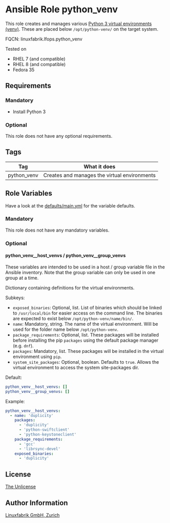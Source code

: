 # Ansible Role python_venv

This role creates and manages various [Python 3 virtual environments (venv)](https://docs.python.org/3/library/venv.html). These are placed below `/opt/python-venv/` on the target system.

FQCN: linuxfabrik.lfops.python_venv

Tested on

* RHEL 7 (and compatible)
* RHEL 8 (and compatible)
* Fedora 35


## Requirements

### Mandatory

* Install Python 3


### Optional

This role does not have any optional requirements.


## Tags

| Tag         | What it does                                 |
| ---         | ------------                                 |
| python_venv | Creates and manages the virtual environments |


## Role Variables

Have a look at the [defaults/main.yml](https://github.com/Linuxfabrik/lfops/blob/main/roles/python_venv/defaults/main.yml) for the variable defaults.


### Mandatory

This role does not have any mandatory variables.


### Optional

#### python_venv__host_venvs / python_venv__group_venvs

These variables are intended to be used in a host / group variable file in the Ansible inventory. Note that the group variable can only be used in one group at a time.

Dictionary containing definitions for the virtual environments.

Subkeys:

* `exposed_binaries`: Optional, list. List of binaries which should be linked to `/usr/local/bin` for easier access on the command line. The binaries are expected to exist below `/opt/python-venv/name/bin/`.
* `name`: Mandatory, string. The name of the virtual environment. Will be used for the folder name below `/opt/python-venv`.
* `package_requirements`: Optional, list. These packages will be installed before installing the pip `packages` using the default package manager (e.g. `dnf`).
* `packages`: Mandatory, list. These packages will be installed in the virtual environment using `pip`.
* `system_site_packages`:  Optional, boolean. Defaults to `true`. Allows the virtual environment to access the system site-packages dir.

Default:
```yaml
python_venv__host_venvs: []
python_venv__group_venvs: []
```

Example:
```yaml
python_venv__host_venvs:
  - name: 'duplicity'
    packages:
      - 'duplicity'
      - 'python-swiftclient'
      - 'python-keystoneclient'
    package_requirements:
      - 'gcc'
      - 'librsync-devel'
    exposed_binaries:
      - 'duplicity'
```


## License

[The Unlicense](https://unlicense.org/)


## Author Information

[Linuxfabrik GmbH, Zurich](https://www.linuxfabrik.ch)

